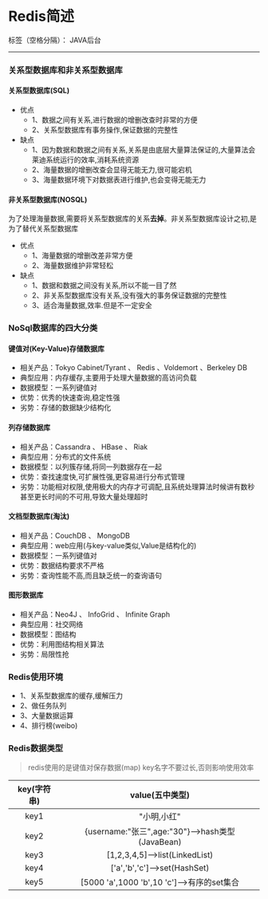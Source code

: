 # Redis简述

标签（空格分隔）： JAVA后台

---

### 关系型数据库和非关系型数据库
#### 关系型数据库(SQL)
* 优点 
    * 1、数据之间有关系,进行数据的增删改查时非常的方便
    * 2、关系型数据库有事务操作,保证数据的完整性
* 缺点
    * 1、因为数据和数据之间有关系,关系是由底层大量算法保证的,大量算法会莱迪系统运行的效率,消耗系统资源
    * 2、海量数据的增删改查会显得无能无力,很可能宕机
    * 3、海量数据环境下对数据表进行维护,也会变得无能无力
#### 非关系型数据库(NOSQL)
为了处理海量数据,需要将关系型数据库的关系**去掉**。非关系型数据库设计之初,是为了替代关系型数据库
* 优点
    * 1、海量数据的增删改差非常方便
    * 2、海量数据维护非常轻松
* 缺点
    * 1、数据和数据之间没有关系,所以不能一目了然
    * 2、非关系型数据库没有关系,没有强大的事务保证数据的完整性
    * 3、适合海量数据,效率.但是不一定安全

### NoSql数据库的四大分类
#### 键值对(Key-Value)存储数据库
* 相关产品：Tokyo Cabinet/Tyrant 、 Redis 、Voldemort 、Berkeley DB
* 典型应用：内存缓存,主要用于处理大量数据的高访问负载
* 数据模型：一系列键值对
* 优势：优秀的快速查询,稳定性强
* 劣势：存储的数据缺少结构化

#### 列存储数据库
* 相关产品：Cassandra 、 HBase 、 Riak
* 典型应用：分布式的文件系统
* 数据模型：以列簇存储,将同一列数据存在一起
* 优势：查找速度快,可扩展性强,更容易进行分布式管理
* 劣势：功能相对权限,使用极大的内存才可调配,且系统处理算法时候讲有数秒甚至更长时间的不可用,导致大量处理超时

#### 文档型数据库(淘汰)
* 相关产品：CouchDB 、 MongoDB
* 典型应用：web应用(与key-value类似,Value是结构化的)
* 数据模型：一系列键值对
* 优势：数据结构要求不严格
* 劣势：查询性能不高,而且缺乏统一的查询语句
#### 图形数据库
* 相关产品：Neo4J 、 InfoGrid 、 Infinite Graph
* 典型应用：社交网络
* 数据模型：图结构
* 优势：利用图结构相关算法
* 劣势：局限性抢

### Redis使用环境
* 1、关系型数据库的缓存,缓解压力
* 2、做任务队列
* 3、大量数据运算
* 4、排行榜(weibo)
    
### Redis数据类型
>redis使用的是键值对保存数据(map)
key名字不要过长,否则影响使用效率

|key(字符串)|value(五中类型)|
|:-:|:-:|
|key1|"小明,小红"|
|key2|{username:"张三",age:"30"}-->hash类型(JavaBean)|
|key3|[1,2,3,4,5]-->list(LinkedList)|
|key4|['a','b','c']-->set(HashSet)|
|key5|[5000 'a',1000 'b',10 'c']-->有序的set集合|


